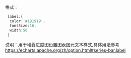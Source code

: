 格式：

```d
 label:{
  color:'#191919',
  fontSize:16,
  width:50
 }

```

说明：用于堆叠进度图设置图表图元文本样式,具体用法参考<a target="_blank" href="https://echarts.apache.org/zh/option.html#series-bar.label">https://echarts.apache.org/zh/option.html#series-bar.label</a>
